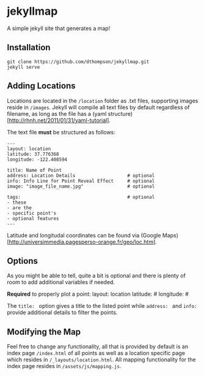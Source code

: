jekyllmap
=========

A simple jekyll site that generates a map!

Installation
-------------
    git clone https://github.com/dthompson/jekyllmap.git
    jekyll serve

Adding Locations
-----------------
Locations are located in the `/location` folder as .txt files, supporting images reside in `/images`. Jekyll will compile all text files by default regardless of filename, as long as the file has a (yaml structure)[http://rhnh.net/2011/01/31/yaml-tutorial].

The text file **must** be structured as follows:

    ---
    layout: location
    latitude: 37.776368
    longitude: -122.408594

    title: Name of Point
    address: Location Details					# optional
    info: Info Line for Point Reveal Effect 	# optional
    image: "image_file_name.jpg"				# optional

    tags:										# optional
    - these
    - are the
    - specific point's
    - optional features
    ---

Latitude and longitudal coordinates can be found via (Google Maps)[http://universimmedia.pagesperso-orange.fr/geo/loc.htm].


Options
---------
As you might be able to tell, quite a bit is optional and there is plenty of room to add additional variables if needed.

**Required** to properly plot a point:
		layout: location
		latitude: #
		longitude: #

The `title: ` option gives a title to the listed point while `address: ` and `info: ` provide additional details to filter the points.


Modifying the Map
------------------
Feel free to change any functionality, all that is provided by default is an index page `/index.html` of all points as well as a location specific page which resides in `/_layouts/location.html`. All mapping functionality for the index page resides in `/assets/js/mapping.js`.